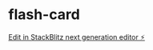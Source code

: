 # flash-card

[Edit in StackBlitz next generation editor ⚡️](https://stackblitz.com/~/github.com/NguyenVanHien22/flash-card)
